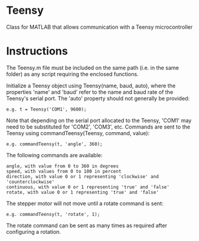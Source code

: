 # Teensy

Class for MATLAB that allows communication with a Teensy microcontroller

Instructions
============

The Teensy.m file must be included on the same path (i.e. in the same folder) as any script requiring the enclosed functions.

Initialize a Teensy object using Teensy(name, baud, auto), where the properties 'name' and 'baud' refer to the name and baud rate of the Teensy's serial port. The 'auto' property should not generally be provided:

    e.g. t = Teensy('COM1', 9600);

Note that depending on the serial port allocated to the Teensy, 'COM1' may need to be substituted for 'COM2', 'COM3', etc. Commands are sent to the Teensy using commandTeensy(Teensy, command, value):

    e.g. commandTeensy(t, 'angle', 360);

The following commands are available:

    angle, with value from 0 to 360 in degrees
    speed, with values from 0 to 100 in percent
    direction, with value 0 or 1 representing 'clockwise' and 'counterclockwise'
    continuous, with value 0 or 1 representing 'true' and 'false'
    rotate, with value 0 or 1 representing 'true' and 'false'

The stepper motor will not move until a rotate command is sent:

    e.g. commandTeensy(t, 'rotate', 1);

The rotate command can be sent as many times as required after configuring a rotation.
